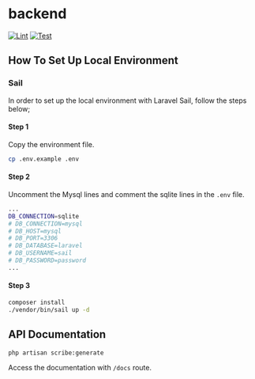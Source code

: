 # backend

[![Lint](https://github.com/the-cans-group/construction-finance-backend/actions/workflows/lint.yml/badge.svg)](https://github.com/the-cans-group/construction-finance-backend/actions/workflows/lint.yml) [![Test](https://github.com/the-cans-group/construction-finance-backend/actions/workflows/test.yml/badge.svg)](https://github.com/the-cans-group/construction-finance-backend/actions/workflows/test.yml) 

## How To Set Up Local Environment

### Sail

In order to set up the local environment with Laravel Sail, follow the steps below;

#### Step 1

Copy the environment file.

```bash
cp .env.example .env
```

#### Step 2

Uncomment the Mysql lines and comment the sqlite lines in the `.env` file.

```bash
...
DB_CONNECTION=sqlite
# DB_CONNECTION=mysql
# DB_HOST=mysql
# DB_PORT=3306
# DB_DATABASE=laravel
# DB_USERNAME=sail
# DB_PASSWORD=password
...
```

#### Step 3

```bash
composer install
./vendor/bin/sail up -d
```

## API Documentation

```bash
php artisan scribe:generate
```

Access the documentation with `/docs` route.
